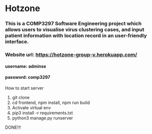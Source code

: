 # Hotzone

### This is a COMP3297 Software Engineering project which allows users to visualise virus clustering cases, and input patient information with location record in an user-friendly interface.

### Website url: https://hotzone-group-v.herokuapp.com/

#### username: adminse
#### password: comp3297


How to start server 

1. git clone 
2. cd frontend, npm install, npm run build
3. Activate virtual env
4. pip3 install -r requirements.txt
5. python3 manage.py runserver

DONE!!!
